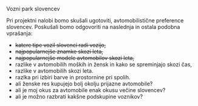 Vozni park slovencev

Pri projektni nalobi bomo skušali ugotoviti, avtomobilistične preference slovencev.
Poskušali bomo odgovoriti na naslednja in ostala podobna vprašanja:
  - ~~katere tipe vozil slovenci radi vozijo,~~
  - ~~najpopularnejše znamke skozi leta,~~
  - ~~najpopularnejše modele avtomobilov skozi leta,~~
  - razlike v avtomobilih moških in žensk in kako se spreminjajo skozi čas,
  - razlike v avtomobilih skozi leta.
  - razlka pri izbiri barve in prostornine pri spolih.
  - ali ženske res kupujejo bolj okolju prijazne avtomobile?
  - ali je moj okus za avtomobile enak okusu večine slovencev?
  - ali je možno razbrati kakšne podskupine voznikov?
  

